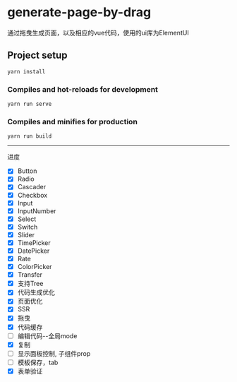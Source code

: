 # generate-page-by-drag

通过拖曳生成页面，以及相应的vue代码，使用的ui库为ElementUI

## Project setup
```
yarn install
```

### Compiles and hot-reloads for development
```
yarn run serve
```

### Compiles and minifies for production
```
yarn run build
```

-----
进度

- [x] Button
- [x] Radio
- [x] Cascader
- [x] Checkbox
- [x] Input
- [x] InputNumber
- [x] Select
- [x] Switch
- [x] Slider
- [x] TimePicker
- [x] DatePicker
- [x] Rate
- [x] ColorPicker
- [x] Transfer
- [x] 支持Tree
- [x] 代码生成优化
- [x] 页面优化
- [x] SSR
- [x] 拖曳
- [x] 代码缓存
- [ ] 编辑代码--全局mode
- [x] 复制
- [ ] 显示面板控制, 子组件prop
- [ ] 模板保存，tab
- [x] 表单验证
